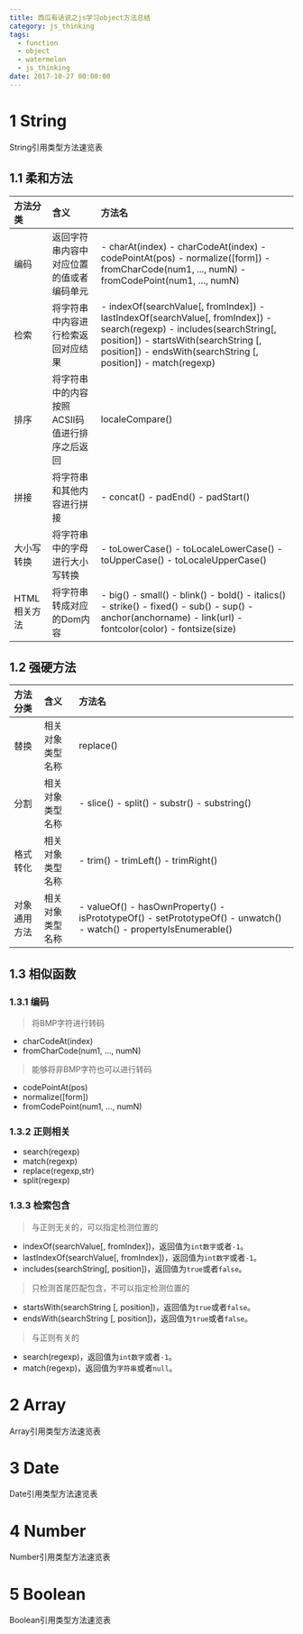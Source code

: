 ```yaml
---
title: 西瓜有话说之js学习object方法总结
category: js_thinking
tags:
  - function
  - object  
  - watermelon
  - js_thinking
date: 2017-10-27 00:00:00
---
```

# 1 String

String引用类型方法速览表

<!-- more -->

## 1.1 柔和方法

|方法分类|含义|方法名|
|:---|:---|:---|
|编码| 返回字符串内容中对应位置的值或者编码单元 | - charAt(index) - charCodeAt(index) - codePointAt(pos) - normalize([form]) - fromCharCode(num1, ..., numN) - fromCodePoint(num1, …, numN)|
|检索| 将字符串中内容进行检索返回对应结果 | - indexOf(searchValue[, fromIndex]) - lastIndexOf(searchValue[, fromIndex]) - search(regexp) - includes(searchString[, position]) - startsWith(searchString [, position]) - endsWith(searchString [, position]) - match(regexp)|
|排序| 将字符串中的内容按照ACSII码值进行排序之后返回 |localeCompare()|
|拼接| 将字符串和其他内容进行拼接 | - concat() - padEnd() - padStart()|
|大小写转换| 将字符串中的字母进行大小写转换 | - toLowerCase() - toLocaleLowerCase() - toUpperCase() - toLocaleUpperCase()|
|HTML相关方法| 将字符串转成对应的Dom内容 | - big() - small() - blink() - bold() - italics() - strike() - fixed() - sub() - sup() - anchor(anchorname) - link(url) - fontcolor(color) - fontsize(size)|

## 1.2 强硬方法

|方法分类|含义|方法名|
|:---|:---|:---|
|替换| 相关对象类型名称 |replace()|
|分割| 相关对象类型名称 | - slice() - split() - substr() - substring()|
|格式转化| 相关对象类型名称 | - trim() - trimLeft() - trimRight()|
|对象通用方法| 相关对象类型名称 | - valueOf() - hasOwnProperty() - isPrototypeOf() - setPrototypeOf() - unwatch() - watch() - propertyIsEnumerable()|

## 1.3 相似函数

### 1.3.1 编码

> 将BMP字符进行转码

- charCodeAt(index)
- fromCharCode(num1, ..., numN)

> 能够将非BMP字符也可以进行转码

- codePointAt(pos)
- normalize([form])
- fromCodePoint(num1, …, numN)

### 1.3.2 正则相关

- search(regexp)
- match(regexp)
- replace(regexp,str)
- split(regexp)

### 1.3.3 检索包含

> 与正则无关的，可以指定检测位置的

- indexOf(searchValue[, fromIndex])，返回值为`int数字`或者`-1`。
- lastIndexOf(searchValue[, fromIndex])，返回值为`int数字`或者`-1`。
- includes(searchString[, position])，返回值为`true`或者`false`。

> 只检测首尾匹配包含，不可以指定检测位置的

- startsWith(searchString [, position])，返回值为`true`或者`false`。
- endsWith(searchString [, position])，返回值为`true`或者`false`。

> 与正则有关的

- search(regexp)，返回值为`int数字`或者`-1`。
- match(regexp)，返回值为`字符串`或者`null`。

# 2 Array

Array引用类型方法速览表

# 3 Date

Date引用类型方法速览表

# 4 Number

Number引用类型方法速览表

# 5 Boolean

Boolean引用类型方法速览表
